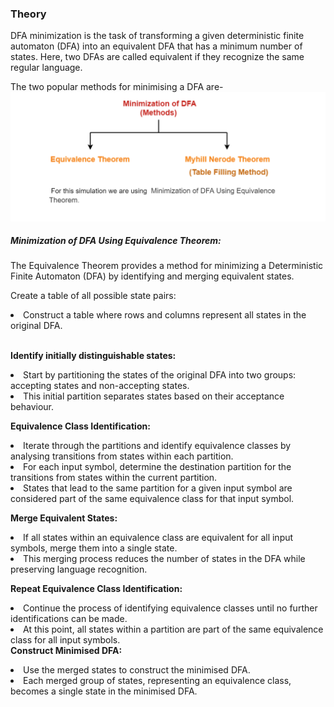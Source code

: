 <h3>Theory</h3>
<p>DFA minimization is the task of transforming a given deterministic finite automaton (DFA) into an equivalent DFA that has a minimum number of states. Here, two DFAs are called equivalent if they recognize the same regular language.
</p>
The two popular methods for minimising a DFA are-
<div><img src="./images/types.png" alt="types of method"></div>
<h5>Minimization of DFA Using Equivalence Theorem:</h5>
<p>The Equivalence Theorem provides a method for minimizing a Deterministic Finite Automaton (DFA) by identifying and merging equivalent states. </p>
<p>Create a table of all possible state pairs:</p>

<li>Construct a table where rows and columns represent all states in the original DFA.</li>
<br>
<p> <b>Identify initially distinguishable states:</b></p>

<li>Start by partitioning the states of the original DFA into two groups: accepting states and non-accepting states.</li>
<li>This initial partition separates states based on their acceptance behaviour.
</li>
<p><b>Equivalence Class Identification:</b></p>



<li>Iterate through the partitions and identify equivalence classes by analysing transitions from states within each partition.</li>
<li>For each input symbol, determine the destination partition for the transitions from states within the current partition.</li>
<li>States that lead to the same partition for a given input symbol are considered part of the same equivalence class for that input symbol.</li>
<p><b>Merge Equivalent States:</b></p>

<li>If all states within an equivalence class are equivalent for all input symbols, merge them into a single state.</li>
<li>This merging process reduces the number of states in the DFA while preserving language recognition.</li>
<p><b>Repeat Equivalence Class Identification:</b></p>
<li>Continue the process of identifying equivalence classes until no further identifications can be made.</li>
<li>At this point, all states within a partition are part of the same equivalence class for all input symbols.</li>
<p?><b>Construct Minimised DFA:</b></p>

<li>Use the merged states to construct the minimised DFA.</li>
<li>Each merged group of states, representing an equivalence class, becomes a single state in the minimised DFA. </li>




